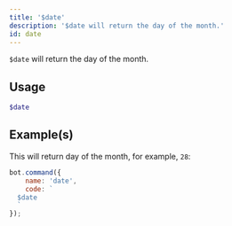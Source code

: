```yaml
---
title: '$date'
description: '$date will return the day of the month.'
id: date
---
```


`$date` will return the day of the month.

## Usage

```php
$date
```

## Example(s)

This will return day of the month, for example, `28`:

```javascript
bot.command({
    name: 'date',
    code: `
  $date
  `
});
```
